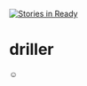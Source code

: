 [![Stories in Ready](https://badge.waffle.io/malike/driller.png?label=ready&title=Ready)](https://waffle.io/malike/driller)
# driller


:relaxed: